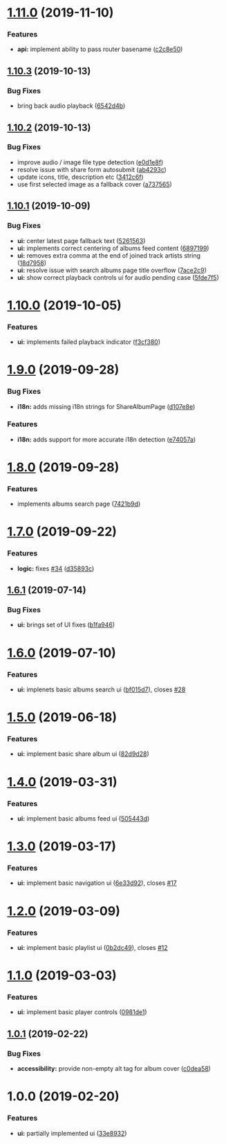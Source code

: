 # [1.11.0](https://github.com/pathephone/pathephone-web/compare/v1.10.3...v1.11.0) (2019-11-10)


### Features

* **api:** implement ability to pass router basename ([c2c8e50](https://github.com/pathephone/pathephone-web/commit/c2c8e5042f670ca184e31ad17c86b9261d94bb86))

## [1.10.3](https://github.com/pathephone/pathephone-web/compare/v1.10.2...v1.10.3) (2019-10-13)


### Bug Fixes

* bring back audio playback ([6542d4b](https://github.com/pathephone/pathephone-web/commit/6542d4b92b1fdf2e8579deee5099cfcd82de83ad))

## [1.10.2](https://github.com/pathephone/pathephone-web/compare/v1.10.1...v1.10.2) (2019-10-13)


### Bug Fixes

* improve audio / image file type detection ([e0d1e8f](https://github.com/pathephone/pathephone-web/commit/e0d1e8f6ad1738e9eaca25718db04a67c6866ebc))
* resolve issue with share form autosubmit ([ab4293c](https://github.com/pathephone/pathephone-web/commit/ab4293c889e7872972645a64adaac8b44a06f700))
* update icons, title, description etc ([3412c6f](https://github.com/pathephone/pathephone-web/commit/3412c6f086a8babaae9edb4b2f2403da549e2529))
* use first selected image as a fallback cover ([a737565](https://github.com/pathephone/pathephone-web/commit/a737565fb90534ec3b96a396b06df36e46968157))

## [1.10.1](https://github.com/pathephone/pathephone-web/compare/v1.10.0...v1.10.1) (2019-10-09)


### Bug Fixes

* **ui:** center latest page fallback text ([5261563](https://github.com/pathephone/pathephone-web/commit/52615637fcfefbbdf7ef602bd165a049512fd682))
* **ui:** implements correct centering of albums feed content ([6897199](https://github.com/pathephone/pathephone-web/commit/6897199e4d18fc06e45314e3b7ecb56c16b659ba))
* **ui:** removes extra comma at the end of joined track artists string ([18d7958](https://github.com/pathephone/pathephone-web/commit/18d795864162ee75a2584f22c343011fba3bb63f))
* **ui:** resolve issue with search albums page title overflow ([7ace2c9](https://github.com/pathephone/pathephone-web/commit/7ace2c989cfe20c84a4f93b6d40cac03a127eabe))
* **ui:** show correct playback controls ui for audio pending case ([5fde7f5](https://github.com/pathephone/pathephone-web/commit/5fde7f5d0e3beee1d072fedc78901a1eaa4a7975))

# [1.10.0](https://github.com/pathephone/pathephone-web/compare/v1.9.0...v1.10.0) (2019-10-05)


### Features

* **ui:** implements failed playback indicator ([f3cf380](https://github.com/pathephone/pathephone-web/commit/f3cf380))

# [1.9.0](https://github.com/pathephone/pathephone-web/compare/v1.8.0...v1.9.0) (2019-09-28)


### Bug Fixes

* **i18n:** adds missing i18n strings for ShareAlbumPage ([d107e8e](https://github.com/pathephone/pathephone-web/commit/d107e8e))


### Features

* **i18n:** adds support for more accurate i18n detection ([e74057a](https://github.com/pathephone/pathephone-web/commit/e74057a))

# [1.8.0](https://github.com/pathephone/pathephone-web/compare/v1.7.0...v1.8.0) (2019-09-28)


### Features

* implements albums search page ([7421b9d](https://github.com/pathephone/pathephone-web/commit/7421b9d))

# [1.7.0](https://github.com/pathephone/pathephone-web/compare/v1.6.1...v1.7.0) (2019-09-22)


### Features

* **logic:** fixes [#34](https://github.com/pathephone/pathephone-web/issues/34) ([d35893c](https://github.com/pathephone/pathephone-web/commit/d35893c))

## [1.6.1](https://github.com/pathephone/pathephone-web/compare/v1.6.0...v1.6.1) (2019-07-14)


### Bug Fixes

* **ui:** brings set of UI fixes ([b1fa946](https://github.com/pathephone/pathephone-web/commit/b1fa946))

# [1.6.0](https://github.com/pathephone/pathephone-web/compare/v1.5.0...v1.6.0) (2019-07-10)


### Features

* **ui:** implenets basic albums search ui ([bf015d7](https://github.com/pathephone/pathephone-web/commit/bf015d7)), closes [#28](https://github.com/pathephone/pathephone-web/issues/28)

# [1.5.0](https://github.com/pathephone/pathephone-web/compare/v1.4.0...v1.5.0) (2019-06-18)


### Features

* **ui:** implement basic share album ui ([82d9d28](https://github.com/pathephone/pathephone-web/commit/82d9d28))

# [1.4.0](https://github.com/pathephone/pathephone-web/compare/v1.3.0...v1.4.0) (2019-03-31)


### Features

* **ui:** implement basic albums feed ui ([505443d](https://github.com/pathephone/pathephone-web/commit/505443d))

# [1.3.0](https://github.com/pathephone/pathephone-web/compare/v1.2.0...v1.3.0) (2019-03-17)


### Features

* **ui:** implement basic navigation ui ([6e33d92](https://github.com/pathephone/pathephone-web/commit/6e33d92)), closes [#17](https://github.com/pathephone/pathephone-web/issues/17)

# [1.2.0](https://github.com/pathephone/pathephone-web/compare/v1.1.0...v1.2.0) (2019-03-09)


### Features

* **ui:** implement basic playlist ui ([0b2dc49](https://github.com/pathephone/pathephone-web/commit/0b2dc49)), closes [#12](https://github.com/pathephone/pathephone-web/issues/12)

# [1.1.0](https://github.com/pathephone/pathephone-web/compare/v1.0.1...v1.1.0) (2019-03-03)


### Features

* **ui:** implement basic player controls ([0981de1](https://github.com/pathephone/pathephone-web/commit/0981de1))

## [1.0.1](https://github.com/pathephone/pathephone-web/compare/v1.0.0...v1.0.1) (2019-02-22)


### Bug Fixes

* **accessibility:** provide non-empty alt tag for album cover ([c0dea58](https://github.com/pathephone/pathephone-web/commit/c0dea58))

# 1.0.0 (2019-02-20)


### Features

* **ui:** partially implemented ui ([33e8932](https://github.com/pathephone/pathephone-web/commit/33e8932))

